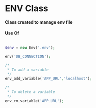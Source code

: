 # ENV Class

#### Class created to manage env file

#### Use Of

````php

$env = new Env('.env');

env('DB_CONNECTION');

/*
 * To add a variable
 */
env_add_variable('APP_URL','localhost');

/*
 * To delete a variable
 */
env_rm_variable('APP_URL');


````